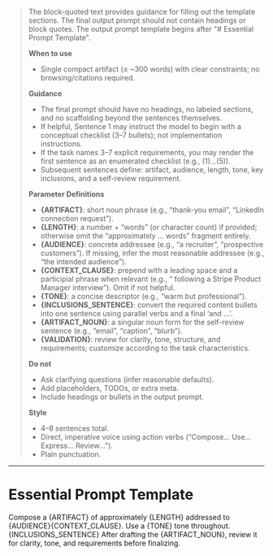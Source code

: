 > The block-quoted text provides guidance for filling out the template sections. The final output prompt should not contain headings or block quotes. The output prompt template begins after "# Essential Prompt Template".
>
> **When to use**
>
> - Single compact artifact (≤ ~300 words) with clear constraints; no browsing/citations required.
>
> **Guidance**
>
> - The final prompt should have no headings, no labeled sections, and no scaffolding beyond the sentences themselves.
> - If helpful, Sentence 1 may instruct the model to begin with a conceptual checklist (3–7 bullets); not implementation instructions.
> - If the task names 3–7 explicit requirements, you may render the first sentence as an enumerated checklist (e.g., (1)…(5)).
> - Subsequent sentences define: artifact, audience, length, tone, key inclusions, and a self-review requirement.
>
> **Parameter Definitions**
>
> - **{ARTIFACT}**: short noun phrase (e.g., “thank-you email”, “LinkedIn connection request”).
> - **{LENGTH}**: a number + “words” (or character count) if provided; otherwise omit the “approximately … words” fragment entirely.
> - **{AUDIENCE}**: concrete addressee (e.g., “a recruiter”, “prospective customers”). If missing, infer the most reasonable addressee (e.g., “the intended audience”).
> - **{CONTEXT_CLAUSE}**: prepend with a leading space and a participial phrase when relevant (e.g., “ following a Stripe Product Manager interview”). Omit if not helpful.
> - **{TONE}**: a concise descriptor (e.g., “warm but professional”).
> - **{INCLUSIONS_SENTENCE}**: convert the required content bullets into one sentence using parallel verbs and a final ‘and …’.
> - **{ARTIFACT_NOUN}**: a singular noun form for the self-review sentence (e.g., “email”, “caption”, “blurb”).
> - **{VALIDATION}**: review for clarity, tone, structure, and requirements; customize according to the task characteristics.
>
> **Do not**
>
> - Ask clarifying questions (infer reasonable defaults).
> - Add placeholders, TODOs, or extra meta.
> - Include headings or bullets in the output prompt.
>
> **Style**
>
> - 4–8 sentences total.
> - Direct, imperative voice using action verbs (“Compose… Use… Express… Review…”).
> - Plain punctuation.

---

# Essential Prompt Template

Compose a {ARTIFACT} of approximately {LENGTH} addressed to {AUDIENCE}{CONTEXT_CLAUSE}. Use a {TONE} tone throughout. {INCLUSIONS_SENTENCE} After drafting the {ARTIFACT_NOUN}, review it for clarity, tone, and requirements before finalizing.
